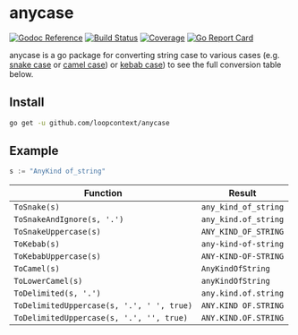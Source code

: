 # anycase

[![Godoc Reference](https://godoc.org/github.com/loopcontext/anycase?status.svg)](http://godoc.org/github.com/loopcontext/anycase)
[![Build Status](https://travis-ci.org/loopcontext/anycase.svg)](https://travis-ci.org/loopcontext/anycase)
[![Coverage](http://gocover.io/_badge/github.com/loopcontext/anycase?0)](http://gocover.io/github.com/loopcontext/anycase)
[![Go Report Card](https://goreportcard.com/badge/github.com/loopcontext/anycase)](https://goreportcard.com/report/github.com/loopcontext/anycase)

anycase is a go package for converting string case to various cases (e.g.
[snake case](https://en.wikipedia.org/wiki/Snake_case) or
[camel case](https://en.wikipedia.org/wiki/CamelCase)) or
[kebab case](https://en.wiktionary.org/wiki/kebab_case)) to see the full conversion table below.

## Install

```bash
go get -u github.com/loopcontext/anycase
```

## Example

```go
s := "AnyKind of_string"
```

| Function                                  | Result               |
| ----------------------------------------- | -------------------- |
| `ToSnake(s)`                              | `any_kind_of_string` |
| `ToSnakeAndIgnore(s, '.')`                | `any_kind.of_string` |
| `ToSnakeUppercase(s)`                     | `ANY_KIND_OF_STRING` |
| `ToKebab(s)`                              | `any-kind-of-string` |
| `ToKebabUppercase(s)`                     | `ANY-KIND-OF-STRING` |
| `ToCamel(s)`                              | `AnyKindOfString`    |
| `ToLowerCamel(s)`                         | `anyKindOfString`    |
| `ToDelimited(s, '.')`                     | `any.kind.of.string` |
| `ToDelimitedUppercase(s, '.', ' ', true)` | `ANY.KIND OF.STRING` |
| `ToDelimitedUppercase(s, '.', '', true)`  | `ANY.KIND.OF.STRING` |
